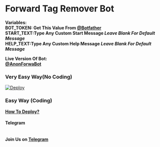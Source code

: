 <h1> Forward Tag Remover Bot</h1>

<b>Variables:</b><br>
  <b>BOT_TOKEN: Get This Value From <a href="https://telegram.dog/botfather">@Botfather</a></b>
  <br><b>START_TEXT:Type Any Custom Start Message<i> Leave Blank For Default Message</i></b><br>
 <b>HELP_TEXT:Type Any Custom Help Message  <i>Leave Blank For Default Message</i> </b>


<b>Live Version Of Bot:</b><br>
 <b><a href="https://telegram.dog/Anonforwabot">@AnonForwaBot</a></b>

<h3>Very Easy Way(No Coding)</h3>
<a href="https://heroku.com/deploy?template=https://github.com/Artis7eeR/forward-Tag-Remover-Bot">
  <img src="https://www.herokucdn.com/deploy/button.svg" alt="Deploy">
</a>

<h3>Easy Way (Coding)</h3>
  <b><a href="https://youtu.be/swg6un2N4Fk">How To Deploy?</a></b><br>

<h4>Telegram</h4><br>
<b>Join Us on <a href="https://telegram.dog/TeamCyphers">Telegram</a></b>
